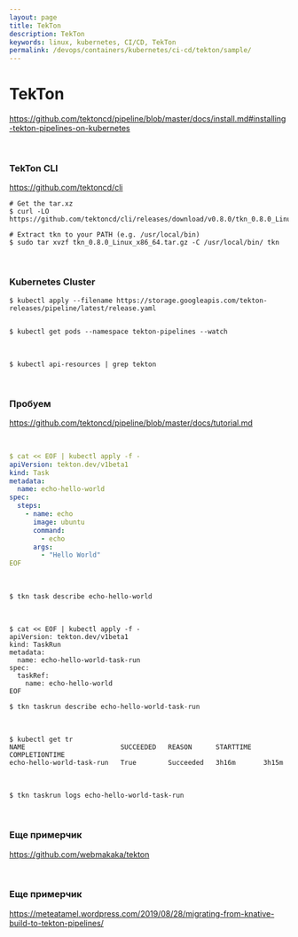 ```yaml
---
layout: page
title: TekTon
description: TekTon
keywords: linux, kubernetes, CI/CD, TekTon
permalink: /devops/containers/kubernetes/ci-cd/tekton/sample/
---
```


# TekTon

https://github.com/tektoncd/pipeline/blob/master/docs/install.md#installing-tekton-pipelines-on-kubernetes

<br/>

### TekTon CLI

https://github.com/tektoncd/cli

    # Get the tar.xz
    $ curl -LO https://github.com/tektoncd/cli/releases/download/v0.8.0/tkn_0.8.0_Linux_x86_64.tar.gz

    # Extract tkn to your PATH (e.g. /usr/local/bin)
    $ sudo tar xvzf tkn_0.8.0_Linux_x86_64.tar.gz -C /usr/local/bin/ tkn

<br/>

### Kubernetes Cluster

    $ kubectl apply --filename https://storage.googleapis.com/tekton-releases/pipeline/latest/release.yaml


    $ kubectl get pods --namespace tekton-pipelines --watch

<br/>

    $ kubectl api-resources | grep tekton

<br/>

### Пробуем

https://github.com/tektoncd/pipeline/blob/master/docs/tutorial.md

<br/>

```yaml
$ cat << EOF | kubectl apply -f -
apiVersion: tekton.dev/v1beta1
kind: Task
metadata:
  name: echo-hello-world
spec:
  steps:
    - name: echo
      image: ubuntu
      command:
        - echo
      args:
        - "Hello World"
EOF
```

<br/>

    $ tkn task describe echo-hello-world

<br/>

```
$ cat << EOF | kubectl apply -f -
apiVersion: tekton.dev/v1beta1
kind: TaskRun
metadata:
  name: echo-hello-world-task-run
spec:
  taskRef:
    name: echo-hello-world
EOF
```

    $ tkn taskrun describe echo-hello-world-task-run

<br/>

    $ kubectl get tr
    NAME                        SUCCEEDED   REASON      STARTTIME   COMPLETIONTIME
    echo-hello-world-task-run   True        Succeeded   3h16m       3h15m

<br/>

    $ tkn taskrun logs echo-hello-world-task-run

<br/>

### Еще примерчик

https://github.com/webmakaka/tekton

<br/>

### Еще примерчик

https://meteatamel.wordpress.com/2019/08/28/migrating-from-knative-build-to-tekton-pipelines/

